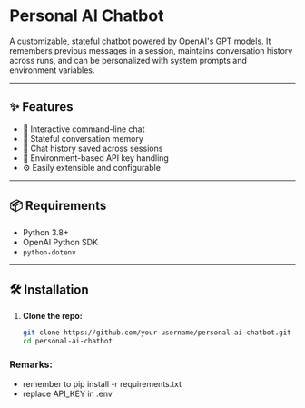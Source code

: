 # Personal AI Chatbot

A customizable, stateful chatbot powered by OpenAI's GPT models. It remembers previous messages in a session, maintains conversation history across runs, and can be personalized with system prompts and environment variables.

---

## ✨ Features

- 💬 Interactive command-line chat
- 🧠 Stateful conversation memory
- 💾 Chat history saved across sessions
- 🔐 Environment-based API key handling
- ⚙️ Easily extensible and configurable

---

## 📦 Requirements

- Python 3.8+
- OpenAI Python SDK
- `python-dotenv`

---

## 🛠 Installation

1. **Clone the repo:**
   ```bash
   git clone https://github.com/your-username/personal-ai-chatbot.git
   cd personal-ai-chatbot

### Remarks: 
   - remember to pip install -r requirements.txt
   - replace API_KEY in .env
